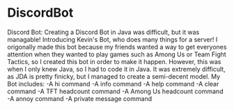 # DiscordBot
Discord Bot: Creating a Discord Bot in Java was difficult, but it was managable! Introducing Kevin's Bot, who does many things for a server! I origonally made this bot because my friends wanted a way to get everyones attention when they wanted to play games such as Among Us or Team Fight Tactics, so I created this bot in order to make it happen. However, this was when I only knew Java, so I had to code it in Java. It was extremely difficult, as JDA is pretty finicky, but I managed to create a semi-decent model. My Bot includes:
-A hi command
-A info command
-A help command
-A clear command
-A TFT headcount command
-A Among Us headcount command
-A annoy command
-A private message command
